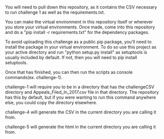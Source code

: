You will need to pull down this repository, as it contains the CSV necessary to run challenge 1 as well as the requirements.txt.

You can make the virtual environment in this repository itself or wherever you store your virtual environments.
Once made, come into this repository and do a "pip install -r requirements.txt" for the dependency packages.

To avoid uploading this challenge as a public pip package, you'll need to install the package in your virtual environment.
To do so use this project as your active directory and run "python setup.py install" as setuptools is usually included by default.
If not, then you will need to pip install setuptools.

Once that has finished, you can then run the scripts as console commands(ex. challenge-1).


challenge-1 will require you to be in a directory that has the challengeCSV directory and Appeals_Filed_In_2017.csv file in that directory.
The repository has this by default, but if you were wanting to run this command anywhere else, you could copy the directory elsewhere.

challenge-4 will generate the CSV in the current directory you are calling it from.

challenge-5 will generate the html in the current directory you are calling it from.
